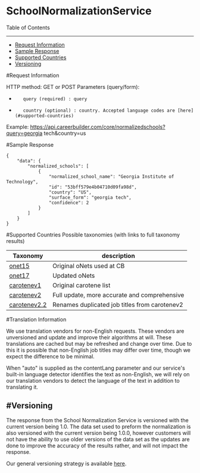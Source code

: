 SchoolNormalizationService
=============

Table of Contents
_________
- [Request Information](#request-information)
- [Sample Response](#sample-response)
- [Supported Countries](#supported-countries)
- [Versioning](#versioning)



#Request Information


HTTP method: GET or POST
Parameters (query/form):
-        query (required) : query 
-        country (optional) : country. Accepted language codes are [here](#supported-countries)
 
Example: https://api.careerbuilder.com/core/normalizedschools?query=georgia tech&country=us

#Sample Response


```
{
    "data": {
        "normalized_schools": [
            {
                "normalized_school_name": "Georgia Institute of Technology",
                "id": "53bff579e4b04710d09fa98d",
                "country": "US",
                "surface_form": "georgia tech",
                "confidence": 2
            }
        ]
    }
}
```

#Supported Countries
Possible taxonomies (with links to full taxonomy results)

| Taxonomy | description |
|----------|--------------|
| [onet15](https://github.com/cbdr/DataScienceAPITaxonomies/blob/master/JobTitle/oNet15.md) | Original oNets used at CB |
| [onet17](https://github.com/cbdr/DataScienceAPITaxonomies/blob/master/JobTitle/oNet17.md) | Updated oNets |
| [carotenev1](https://github.com/cbdr/DataScienceAPITaxonomies/blob/master/JobTitle/CaroteneV1.md) | Original carotene list |
| [carotenev2](https://github.com/cbdr/DataScienceAPITaxonomies/blob/master/JobTitle/CaroteneV2.md) | Full update, more accurate and comprehensive |
| [carotenev2.2](https://github.com/cbdr/DataScienceAPITaxonomies/blob/master/JobTitle/CaroteneV2.2.md) | Renames duplicated job titles from carotenev2 |

#Translation Information

We use translation vendors for non-English requests. These vendors are unversioned and update and improve their algorithms at will. These translations are cached but may be refreshed and change over time. Due to this it is possible that non-English job titles may differ over time, though we expect the difference to be minimal.

When "auto" is supplied as the contentLang parameter and our service's built-in language detector identifies the text as non-English, we will rely on our translation vendors to detect the language of the text in addition to translating it.

#Versioning
-----------
The response from the School Normalization Service is versioned with the current version being 1.0. The data set used to preform the normalization is also versioned with the current version being 1.0.0, however customers will not have the ability to use older versions of the data set as the updates are done to improve the accuracy of the results rather, and will not impact the response.

Our general versioning strategy is available [here](/Versioning.md).


